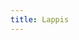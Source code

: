```yaml
---
title: Lappis
---
```


<script language= "JavaScript"> location.href="http://lappis.rocks" </script>
